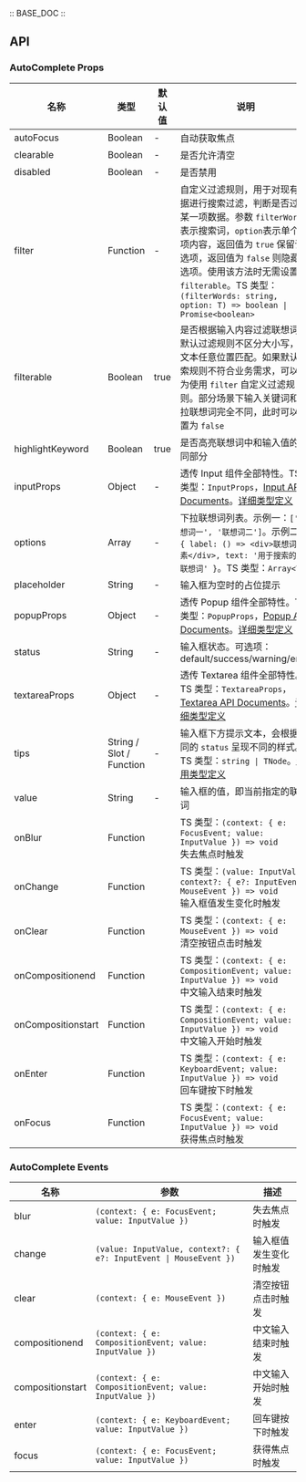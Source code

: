:: BASE_DOC ::

## API

### AutoComplete Props

名称 | 类型 | 默认值 | 说明 | 必传
-- | -- | -- | -- | --
autoFocus | Boolean | - | 自动获取焦点 | N
clearable | Boolean | - | 是否允许清空 | N
disabled | Boolean | - | 是否禁用 | N
filter | Function | - | 自定义过滤规则，用于对现有数据进行搜索过滤，判断是否过滤某一项数据。参数 `filterWords` 表示搜索词，`option`表示单个选项内容，返回值为 `true` 保留该选项，返回值为 `false` 则隐藏该选项。使用该方法时无需设置 `filterable`。TS 类型：`(filterWords: string, option: T) => boolean \| Promise<boolean>` | N
filterable | Boolean | true | 是否根据输入内容过滤联想词。默认过滤规则不区分大小写，全文本任意位置匹配。如果默认搜索规则不符合业务需求，可以更为使用 `filter` 自定义过滤规则。部分场景下输入关键词和下拉联想词完全不同，此时可以设置为 `false` | N
highlightKeyword | Boolean | true | 是否高亮联想词中和输入值的相同部分 | N
inputProps | Object | - | 透传 Input 组件全部特性。TS 类型：`InputProps`，[Input API Documents](./input?tab=api)。[详细类型定义](https://github.com/Tencent/tdesign-vue/tree/develop/src/auto-complete/type.ts) | N
options | Array | - | 下拉联想词列表。示例一：`['联想词一', '联想词二']`。示例二：`{ label: () => <div>联想词元素</div>, text: '用于搜索的纯联想词' }`。TS 类型：`Array<T>` | N
placeholder | String | - | 输入框为空时的占位提示 | N
popupProps | Object | - | 透传 Popup 组件全部特性。TS 类型：`PopupProps`，[Popup API Documents](./popup?tab=api)。[详细类型定义](https://github.com/Tencent/tdesign-vue/tree/develop/src/auto-complete/type.ts) | N
status | String | - | 输入框状态。可选项：default/success/warning/error | N
textareaProps | Object | - | 透传 Textarea 组件全部特性。TS 类型：`TextareaProps`，[Textarea API Documents](./textarea?tab=api)。[详细类型定义](https://github.com/Tencent/tdesign-vue/tree/develop/src/auto-complete/type.ts) | N
tips | String / Slot / Function | - | 输入框下方提示文本，会根据不同的 `status` 呈现不同的样式。TS 类型：`string \| TNode`。[通用类型定义](https://github.com/Tencent/tdesign-vue/blob/develop/src/common.ts) | N
value | String | - | 输入框的值，即当前指定的联想词 | N
onBlur | Function |  | TS 类型：`(context: { e: FocusEvent; value: InputValue }) => void`<br/>失去焦点时触发 | N
onChange | Function |  | TS 类型：`(value: InputValue, context?: { e?: InputEvent \| MouseEvent }) => void`<br/>输入框值发生变化时触发 | N
onClear | Function |  | TS 类型：`(context: { e: MouseEvent }) => void`<br/>清空按钮点击时触发 | N
onCompositionend | Function |  | TS 类型：`(context: { e: CompositionEvent; value: InputValue }) => void`<br/>中文输入结束时触发 | N
onCompositionstart | Function |  | TS 类型：`(context: { e: CompositionEvent; value: InputValue }) => void`<br/>中文输入开始时触发 | N
onEnter | Function |  | TS 类型：`(context: { e: KeyboardEvent; value: InputValue }) => void`<br/>回车键按下时触发 | N
onFocus | Function |  | TS 类型：`(context: { e: FocusEvent; value: InputValue }) => void`<br/>获得焦点时触发 | N

### AutoComplete Events

名称 | 参数 | 描述
-- | -- | --
blur | `(context: { e: FocusEvent; value: InputValue })` | 失去焦点时触发
change | `(value: InputValue, context?: { e?: InputEvent \| MouseEvent })` | 输入框值发生变化时触发
clear | `(context: { e: MouseEvent })` | 清空按钮点击时触发
compositionend | `(context: { e: CompositionEvent; value: InputValue })` | 中文输入结束时触发
compositionstart | `(context: { e: CompositionEvent; value: InputValue })` | 中文输入开始时触发
enter | `(context: { e: KeyboardEvent; value: InputValue })` | 回车键按下时触发
focus | `(context: { e: FocusEvent; value: InputValue })` | 获得焦点时触发
